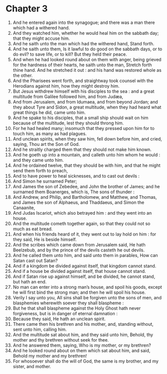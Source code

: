 # Chapter 3

1. And he entered again into the synagogue; and there was a man there which had a withered hand.
2. And they watched him, whether he would heal him on the sabbath day; that they might accuse him.
3. And he saith unto the man which had the withered hand, Stand forth.
4. And he saith unto them, Is it lawful to do good on the sabbath days, or to do evil? to save life, or to kill? But they held their peace.
5. And when he had looked round about on them with anger, being grieved for the hardness of their hearts, he saith unto the man, Stretch forth thine hand. And he stretched it out : and his hand was restored whole as the other.
6. And the Pharisees went forth, and straightway took counsel with the Herodians against him, how they might destroy him.
7. But Jesus withdrew himself with his disciples to the sea : and a great multitude from Galilee followed him, and from Judæa,
8. And from Jerusalem, and from Idumaea, and from beyond Jordan; and they about Tyre and Sidon, a great multitude, when they had heard what great things he did, came unto him.
9. And he spake to his disciples, that a small ship should wait on him because of the multitude, lest they should throng him.
10. For he had healed many; insomuch that they pressed upon him for to touch him, as many as had plagues.
11. And unclean spirits, when they saw him, fell down before him, and cried, saying, Thou art the Son of God.
12. And he straitly charged them that they should not make him known.
13. And he goeth up into a mountain, and calleth unto him whom he would : and they came unto him.
14. And he ordained twelve, that they should be with him, and that he might send them forth to preach,
15. And to have power to heal sicknesses, and to cast out devils :
16. And Simon he surnamed Peter;
17. And James the son of Zebedee, and John the brother of James; and he surnamed them Boanerges, which is, The sons of thunder :
18. And Andrew, and Philip, and Bartholomew, and Matthew, and Thomas, and James the son of Alphaeus, and Thaddaeus, and Simon the Canaanite,
19. And Judas Iscariot, which also betrayed him : and they went into an house.
20. And the multitude cometh together again, so that they could not so much as eat bread.
21. And when his friends heard of it, they went out to lay hold on him : for they said, He is beside himself.
22. And the scribes which came down from Jerusalem said, He hath Beelzebub, and by the prince of the devils casteth he out devils.
23. And he called them unto him, and said unto them in parables, How can Satan cast out Satan?
24. And if a kingdom be divided against itself, that kingdom cannot stand.
25. And if a house be divided against itself, that house cannot stand.
26. And if Satan rise up against himself, and be divided, he cannot stand, but hath an end.
27. No man can enter into a strong man’s house, and spoil his goods, except he will first bind the strong man; and then he will spoil his house.
28. Verily I say unto you, All sins shall be forgiven unto the sons of men, and blasphemies wherewith soever they shall blaspheme :
29. But he that shall blaspheme against the Holy Ghost hath never forgiveness, but is in danger of eternal damnation :
30. Because they said, He hath an unclean spirit.
31. There came then his brethren and his mother, and, standing without, sent unto him, calling him.
32. And the multitude sat about him, and they said unto him, Behold, thy mother and thy brethren without seek for thee.
33. And he answered them, saying, Who is my mother, or my brethren?
34. And he looked round about on them which sat about him, and said, Behold my mother and my brethren!
35. For whosoever shall do the will of God, the same is my brother, and my sister, and mother.

